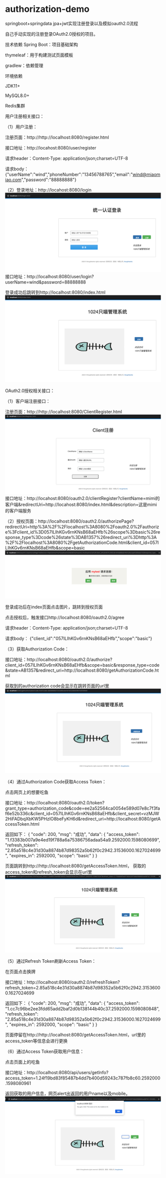 # authorization-demo
springboot+springdata jpa+jwt实现注册登录以及模拟oauth2.0流程

自己手动实现的注册登录OAuth2.0授权的项目。

技术依赖
Spring Boot：项目基础架构

thymeleaf：用于构建测试页面模板

gradlew：依赖管理

环境依赖

JDK11+

MySQL8.0+

Redis集群


用户注册相关接口：

（1）用户注册：

注册页面：http://http://localhost:8080/register.html

接口地址：http://locahost:8080/user/register

请求header：Content-Type: application/json;charset=UTF-8

请求body：
{"userName":"wind","phoneNumber":"13456788765","email":"wind@miaomiao.com","password":"88888888"}

（2）登录地址：http://locahost:8080/login
![Image text](https://github.com/windcrystal0513/picture/blob/master/login.png)
接口地址：http://localhost:8080/user/login?userName=wind&password=88888888

登录成功后跳转到http://localhost:8080/index.html
![Image text](https://github.com/windcrystal0513/picture/blob/master/index.png)

OAuth2.0授权相关接口：

（1）客户端注册接口：

注册页面：http://http://localhost:8080/ClientRegister.html
![Image text](https://github.com/windcrystal0513/picture/blob/master/clientRegister.png)
接口地址：http://locahost:8080/oauth2.0/clientRegister?clientName=mimi的客户端&redirectUri=http://locahost:8080/index.html&description=这是mimi的客户端服务

（2）授权页面：http://localhost:8080/oauth2.0/authorizePage?redirectUri=http%3A%2F%2Flocalhost%3A8080%2Foauth2.0%2Fauthorize%3Fclient_id%3D057ILIhKGv6rnKNsB68aEHfb%26scope%3Dbasic%26response_type%3Dcode%26state%3DAB1357%26redirect_uri%3Dhttp%3A%2F%2Flocalhost%3A8080%2FgetAuthorizationCode.html&client_id=057ILIhKGv6rnKNsB68aEHfb&scope=basic
![Image text](https://github.com/windcrystal0513/picture/blob/master/authorizePage.png)

登录成功后在index页面点击图片，跳转到授权页面

点击授权后，触发接口http://localhost:8080/oauth2.0/agree

请求header：Content-Type: application/json;charset=UTF-8

请求body：
{"client_id":"057ILIhKGv6rnKNsB68aEHfb","scope":"basic"}

（3）获取Authorization Code：

接口地址：http://localhost:8080/oauth2.0/authorize?client_id=057ILIhKGv6rnKNsB68aEHfb&scope=basic&response_type=code&state=AB1357&redirect_uri=http://localhost:8080/getAuthorizationCode.html

获取到的authorization code会显示在跳转页面的url里
![Image text](https://github.com/windcrystal0513/picture/blob/master/getAuthorizationCode.png)


（4）通过Authorization Code获取Access Token：

点击网页上的想要吃鱼

接口地址：http://localhost:8080/oauth2.0/token?grant_type=authorization_code&code=ee2a52564ca0054e589d07e8c7f3faf6e52b336c&client_id=057ILIhKGv6rnKNsB68aEHfb&client_secret=vzMJW2HiFADbqXbKW5PHzIO8beFyKH6d&redirect_uri=http://localhost:8080/getAccessToken.html


返回如下：
{
    "code": 200,
    "msg": "成功",
    "data": {
        "access_token": "1.f3383b007a9e4ed19f788a6a75386756adaa54a9.2592000.1598080699",
        "refresh_token": "2.85a518c4e31d30a8874b87d98352a5b62f0c2942.31536000.1627024699",
        "expires_in": 2592000,
        "scope": "basic"
    }
}

页面跳转到http://http://localhost:8080/getAccessToken.html，
获取的access_token和refresh_token会显示在url里
![Image text](https://github.com/windcrystal0513/picture/blob/master/getAccessToken.png)


（5）通过Refresh Token刷新Access Token：

在页面点击换牌

接口地址：http://localhost:8080/oauth2.0/refreshToken?refresh_token=2.85a518c4e31d30a8874b87d98352a5b62f0c2942.31536000.1627024699

返回如下：
{
    "code": 200,
    "msg": "成功",
    "data": {
        "access_token": "1.cc7c96be2ee3fdd65add2baf2d0b138144b40c37.2592000.1598080848",
        "refresh_token": "2.85a518c4e31d30a8874b87d98352a5b62f0c2942.31536000.1627024699",
        "expires_in": 2592000,
        "scope": "basic"
    }
}

页面停留在http://http://localhost:8080/getAccessToken.html，url里的access_token等信息会进行更换

（6）通过Access Token获取用户信息：

点击页面上的吃鱼

接口地址：http://localhost:8080/api/users/getInfo?access_token=1.24f19bd83f85487b4dd7b400d59243c787fb8c60.2592000.1598080961

返回获取的用户信息，网页alert出返回的用户name以及mobile。
![Image text](https://github.com/windcrystal0513/picture/blob/master/GetFish.png)
